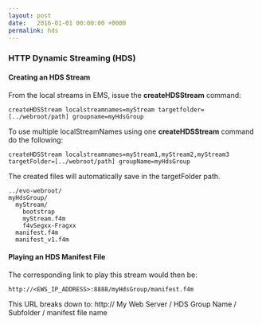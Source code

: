 ```yaml
---
layout: post
date:   2016-01-01 00:00:00 +0000
permalink: hds
---
```


### HTTP Dynamic Streaming (HDS)

#### Creating an HDS Stream

From the local streams in EMS, issue the **createHDSStream** command:

    createHDSStream localstreamnames=myStream targetfolder=[../webroot/path] groupname=myHdsGroup

To use multiple localStreamNames using one **createHDSStream** command do the following:

    createHDSStream localstreamnames=myStream1,myStream2,myStream3 targetFolder=[../webroot/path] groupName=myHdsGroup

The created files will automatically save in the targetFolder path.

    ../evo-webroot/
    myHdsGroup/
      myStream/
        bootstrap
        myStream.f4m
        f4vSegxx-Fragxx
      manifest.f4m
      manifest_v1.f4m

#### Playing an HDS Manifest File

The corresponding link to play this stream would then be:

    http://<EWS_IP_ADDRESS>:8888/myHdsGroup/manifest.f4m

This URL breaks down to: http:// My Web Server / HDS Group Name / Subfolder / manifest file name

